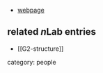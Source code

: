

* [webpage](http://www.ims.cuhk.edu.hk/leung/)

## related $n$Lab entries

* [[G2-structure]]

category: people
